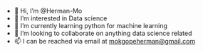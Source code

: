 - 👋 Hi, I’m @Herman-Mo
- 👀 I’m interested in Data science
- 🌱 I’m currently learning python for machine learning 
- 💞️ I’m looking to collaborate on anything data science related
- 📫 I can be reached via email at mokgopeherman@gmail.com

<!---
Herman-Mo/Herman-Mo is a ✨ special ✨ repository because its `README.md` (this file) appears on your GitHub profile.
You can click the Preview link to take a look at your changes.
--->
